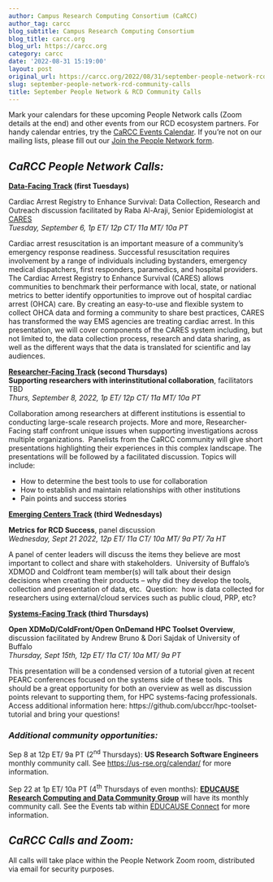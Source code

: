 ```yaml
---
author: Campus Research Computing Consortium (CaRCC)
author_tag: carcc
blog_subtitle: Campus Research Computing Consortium
blog_title: carcc.org
blog_url: https://carcc.org
category: carcc
date: '2022-08-31 15:19:00'
layout: post
original_url: https://carcc.org/2022/08/31/september-people-network-rcd-community-calls-2/
slug: september-people-network-rcd-community-calls
title: September People Network & RCD Community Calls
---
```


<p>Mark your calendars for these upcoming People Network calls (Zoom details at the end) and other events from our RCD ecosystem partners. For handy calendar entries, try the <a href="https://carcc.org/events/">CaRCC Events Calendar</a>. If you&#8217;re not on our mailing lists, please fill out our <a href="http://bit.ly/join_carcc_people_network">Join the People Network form</a>.</p>




<h2><em>CaRCC People Network Calls:</em></h2>



<p><a href="https://carcc.org/people-network/data-facing-track/"><strong>Data-Facing Track</strong></a><strong> (first Tuesdays)</strong></p>




<p>Cardiac Arrest Registry to Enhance Survival: Data Collection, Research and Outreach discussion facilitated by Raba Al-Araji, Senior Epidemiologist at <a href="https://mycares.net/index.jsp">CARES</a><br /><em>Tuesday, September 6, 1p ET/ 12p CT/ 11a MT/ 10a PT</em></p>




<p>Cardiac arrest resuscitation is an important measure of a community’s emergency response readiness. Successful resuscitation requires involvement by a range of individuals including bystanders, emergency medical dispatchers, first responders, paramedics, and hospital providers. The Cardiac Arrest Registry to Enhance Survival (CARES) allows communities to benchmark their performance with local, state, or national metrics to better identify opportunities to improve out of hospital cardiac arrest (OHCA) care. By creating an easy-to-use and flexible system to collect OHCA data and forming a community to share best practices, CARES has transformed the way EMS agencies are treating cardiac arrest. In this presentation, we will cover components of the CARES system including, but not limited to, the data collection process, research and data sharing, as well as the different ways that the data is translated for scientific and lay audiences.&nbsp;</p>




<p><a href="https://carcc.org/people-network/researcher-facing-track/"><strong>Researcher-Facing Track</strong></a><strong> (second Thursdays)<br />Supporting researchers with interinstitutional collaboration</strong>, facilitators TBD<br /><em>Thurs, September 8, 2022, 1p ET/ 12p CT/ 11a MT/ 10a PT</em></p>




<span id="more-4363"></span>



<p>Collaboration among researchers at different institutions is essential to conducting large-scale research projects. More and more, Researcher-Facing staff confront unique issues when supporting investigations across multiple organizations.&nbsp; Panelists from the CaRCC community will give short presentations highlighting their experiences in this complex landscape. The presentations will be followed by a facilitated discussion.&nbsp;Topics will include:</p>




<ul><li>How to determine the best tools to use for collaboration</li><li>How to establish and maintain relationships with other institutions</li><li>Pain points and success stories</li></ul>



<p><a href="https://carcc.org/people-network/emerging-centers-track/"><strong>Emerging Centers Track</strong></a><strong> (third Wednesdays)</strong></p>




<p><strong>Metrics for RCD Success</strong>, panel discussion<br /><em>Wednesday, Sept 21 2022, 12p ET/ 11a CT/ 10a MT/ 9a PT/ 7a HT</em></p>




<p>A panel of center leaders will discuss the items they believe are most important to collect and share with stakeholders.&nbsp; University of Buffalo’s XDMOD and Coldfront team member(s) will talk about their design decisions when creating their products – why did they develop the tools, collection and presentation of data, etc.&nbsp; Question:&nbsp; how is data collected for researchers using external/cloud services such as public cloud, PRP, etc?&nbsp;</p>




<p><a href="https://carcc.org/people-network/systems-facing-track/"><strong>Systems-Facing Track</strong></a><strong> (third Thursdays)</strong></p>




<p><strong>Open XDMoD/ColdFront/Open OnDemand HPC Toolset Overview</strong>, discussion facilitated by Andrew Bruno &amp; Dori Sajdak of University of Buffalo<br /><em>Thursday, Sept 15th, 12p ET/ 11a CT/ 10a MT/ 9a PT</em></p>




<p>This presentation will be a condensed version of a tutorial given at recent PEARC conferences focused on the systems side of these tools.&nbsp; This should be a great opportunity for both an overview as well as discussion points relevant to supporting them, for HPC systems-facing professionals.&nbsp; Access additional information here: https://github.com/ubccr/hpc-toolset-tutorial and bring your questions!</p>




<h3><em>Additional community opportunities:</em></h3>



<p>Sep 8 at 12p ET/ 9a PT (2<sup>nd</sup> Thursdays): <strong>US Research Software Engineers</strong> monthly community call. See <a href="https://us-rse.org/calendar/">https://us-rse.org/calendar/</a> for more information.</p>




<p>Sep 22 at 1p ET/ 10a PT (4<sup>th</sup> Thursdays of even months): <a href="https://www.educause.edu/community/research-computing-and-data-community-group"><strong>EDUCAUSE Research Computing and Data Community Group</strong></a> will have its monthly community call. See the Events tab within <a href="https://connect.educause.edu/community-home/recent-community-events?communitykey=192b83d9-be17-40dd-863d-cad74c24cb7a&amp;tab=recentcommunityeventsdashboard">EDUCAUSE Connect</a> for more information.&nbsp;</p>




<h2><em>CaRCC Calls and Zoom:</em></h2>



<p>All calls will take place within the People Network Zoom room, distributed via email for security purposes.</p>